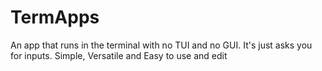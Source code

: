# TermApps
An app that runs in the terminal with no TUI and no GUI. It's just asks you for inputs. Simple, Versatile and Easy to use and edit
